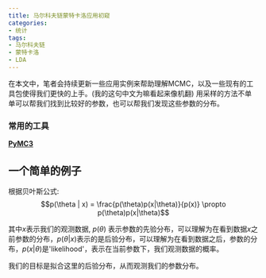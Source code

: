 ```yaml
---
title: 马尔科夫链蒙特卡洛应用初窥
categories:
- 统计
tags:
- 马尔科夫链
- 蒙特卡洛
- LDA
---
```


在本文中，笔者会持续更新一些应用实例来帮助理解MCMC，以及一些现有的工具包使得我们更快的上手。(我的这句中文为嘛看起来像机翻)
用采样的方法不单单可以帮我们找到比较好的参数，也可以帮我们发现这些参数的分布。

### 常用的工具
[**PyMC3**](https://docs.pymc.io)

## 一个简单的例子
根据贝叶斯公式:
$$p(\theta | x) = \frac{p(\theta)p(x|\theta)}{p(x)} \propto p(\theta)p(x|\theta)$$

其中$x$表示我们的观测数据, $p(\theta)$ 表示参数的先验分布，可以理解为在看到数据$x$之前参数的分布，$p(\theta | x)$表示的是后验分布，可以理解为在看到数据之后，参数的分布，$p(x|\theta)$是'likelihood'，表示在当前参数下，我们观测数据的概率。

我们的目标是拟合这里的后验分布，从而观测我们的参数分布。






